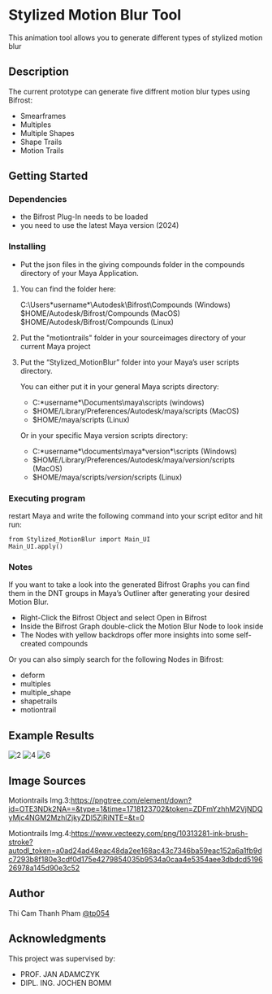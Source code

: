 # Stylized Motion Blur Tool

This animation tool allows you to generate different types of stylized motion blur 

## Description

The current prototype can generate five diffrent motion blur types using Bifrost:
* Smearframes
* Multiples
* Multiple Shapes
* Shape Trails
* Motion Trails

## Getting Started

### Dependencies

* the Bifrost Plug-In needs to be loaded
* you need to use the latest Maya version (2024)

### Installing

* Put the json files in the giving compounds folder in the compounds directory of your Maya Application.

1. You can find the folder here:

    C:\Users\*username*\Autodesk\Bifrost\Compounds (Windows) 
    $HOME/Autodesk/Bifrost/Compounds (MacOS) 
    $HOME/Autodesk/Bifrost/Compounds (Linux)

2. Put the "motiontrails" folder in your sourceimages directory of your current Maya project

3. Put the “Stylized_MotionBlur” folder into your Maya’s user scripts directory. 

    You can either put it in your general Maya scripts directory:
    * C:\*username*\Documents\maya\scripts (windows) 
    * $HOME/Library/Preferences/Autodesk/maya/scripts (MacOS) 
    * $HOME/maya/scripts (Linux)

    Or in your specific Maya version scripts directory: 
    * C:\*username*\documents\maya\*version*\scripts (Windows) 
    * $HOME/Library/Preferences/Autodesk/maya/*version*/scripts (MacOS) 
    * $HOME/maya/scripts/*version*/scripts (Linux)

### Executing program

restart Maya and write the following command into your script editor and hit run:

    from Stylized_MotionBlur import Main_UI
    Main_UI.apply()

### Notes

If you want to take a look into the generated Bifrost Graphs you can find them in the DNT
groups in Maya’s Outliner after generating your desired Motion Blur. 

* Right-Click the Bifrost Object and select Open in Bifrost
* Inside the Bifrost Graph double-click the Motion Blur Node to look inside
* The Nodes with yellow backdrops offer more insights into some self-created compounds
    
Or you can also simply search for the following Nodes in Bifrost:

* deform
* multiples
* multiple_shape
* shapetrails
* motiontrail

## Example Results
![2](https://github.com/cami-20-09/NPR_Motion_Blur/assets/83505396/0b6935b6-e90b-403f-b9ef-fde7dd57dfd2)
![4](https://github.com/cami-20-09/NPR_Motion_Blur/assets/83505396/182c7326-b481-4b25-8aeb-8c9199629f27)
![6](https://github.com/cami-20-09/NPR_Motion_Blur/assets/83505396/2443d119-c01e-4d4a-b428-031ea222b2e5)



## Image Sources
Motiontrails Img.3:https://pngtree.com/element/down?id=OTE3NDk2NA==&type=1&time=1718123702&token=ZDFmYzhhM2VjNDQyMjc4NGM2MzhlZjkyZDI5ZjRiNTE=&t=0

Motiontrails Img.4:https://www.vecteezy.com/png/10313281-ink-brush-stroke?autodl_token=a0ad24ad48eac48da2ee168ac43c7346ba59eac152a6a1fb9dc7293b8f180e3cdf0d175e4279854035b9534a0caa4e5354aee3dbdcd519626978a145d90e3c52

## Author

Thi Cam Thanh Pham
[@tp054](tp054@hdm-stuttgart.de)


## Acknowledgments

This project was supervised by:
* PROF. JAN ADAMCZYK
* DIPL. ING. JOCHEN BOMM
